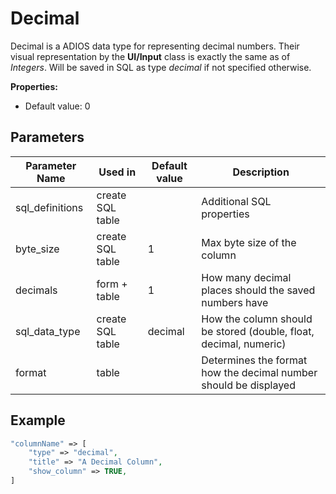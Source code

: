 # Decimal

Decimal is a ADIOS data type for representing decimal numbers. Their visual representation by the **UI/Input** class is exactly the same as of *Integers*. Will be saved in SQL as type *decimal* if not specified otherwise.

**Properties:**
- Default value: 0

## Parameters

| Parameter Name  | Used in          | Default value | Description                                                       |
| --------------- | ---------------- | ------------- | ----------------------------------------------------------------- |
| sql_definitions | create SQL table |               | Additional SQL properties                                         |
| byte_size       | create SQL table | 1             | Max byte size of the column                                       |
| decimals        | form + table     | 1             | How many decimal places should the saved numbers have             |
| sql_data_type   | create SQL table | decimal       | How the column should be stored (double, float, decimal, numeric) |
| format          | table            |               | Determines the format how the decimal number should be displayed  |

## Example

```php
"columnName" => [  
	"type" => "decimal",  
	"title" => "A Decimal Column",  
	"show_column" => TRUE,  
]
```